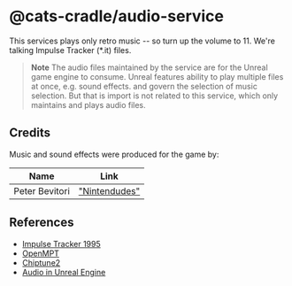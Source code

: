 # @cats-cradle/audio-service

This services plays only retro music -- so turn up the volume to 11. We're
talking Impulse Tracker (\*.it) files.

> **Note** The audio files maintained by the service are for the Unreal game
> engine to consume. Unreal features ability to play multiple files at once,
> e.g. sound effects. and govern the selection of music selection. But that is
> import is not related to this service, which only maintains and plays audio
> files.

## Credits

Music and sound effects were produced for the game by:

| Name           | Link                                                |
| -------------- | --------------------------------------------------- |
| Peter Bevitori | ["Nintendudes"](https://soundcloud.com/nintendudes) |

## References

- [Impulse Tracker 1995](https://en.wikipedia.org/wiki/Impulse_Tracker)
- [OpenMPT](https://wiki.openmpt.org/Libopenmpt)
- [Chiptune2](https://github.com/deskjet/chiptune2.js)
- [Audio in Unreal Engine](https://docs.unrealengine.com/5.0/en-US/how-to-import-audio-in-unreal-engine/)
